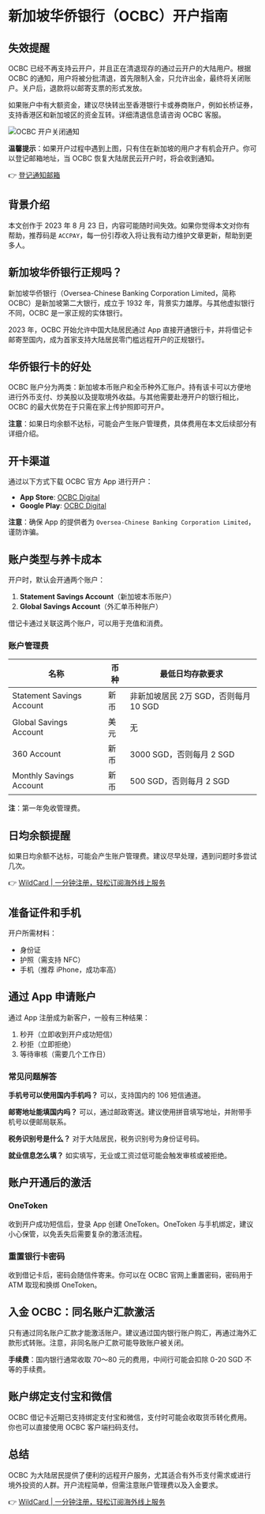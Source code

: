 # 新加坡华侨银行（OCBC）开户指南

## 失效提醒

OCBC 已经不再支持云开户，并且正在清退现存的通过云开户的大陆用户。根据 OCBC 的通知，用户将被分批清退，首先限制入金，只允许出金，最终将关闭账户。关户后，退款将以邮寄支票的形式发放。

如果账户中有大额资金，建议尽快转出至香港银行卡或券商账户，例如长桥证券，支持香港区和新加坡区的资金互转。详细清退信息请咨询 OCBC 客服。

![OCBC 开户关闭通知](https://bbtdd.com/img/0145380794486.webp)

**温馨提示**：如果开户过程中遇到上图，只有住在新加坡的用户才有机会开户。你可以登记邮箱地址，当 OCBC 恢复大陆居民云开户时，将会收到通知。

👉 [登记通知邮箱](https://bbtdd.com/WildCard)

## 背景介绍

本文创作于 2023 年 8 月 23 日，内容可能随时间失效。如果你觉得本文对你有帮助，推荐码是 `ACCPAY`，每一份引荐收入将让我有动力维护文章更新，帮助到更多人。

## 新加坡华侨银行正规吗？

新加坡华侨银行（Oversea-Chinese Banking Corporation Limited，简称 OCBC）是新加坡第二大银行，成立于 1932 年，背景实力雄厚。与其他虚拟银行不同，OCBC 是一家正规的实体银行。

2023 年，OCBC 开始允许中国大陆居民通过 App 直接开通银行卡，并将借记卡邮寄至国内，成为首家支持大陆居民零门槛远程开户的正规银行。

## 华侨银行卡的好处

OCBC 账户分为两类：新加坡本币账户和全币种外汇账户。持有该卡可以方便地进行外币支付、炒美股以及提取境外收益。与其他需要赴港开户的银行相比，OCBC 的最大优势在于只需在家上传护照即可开户。

**注意**：如果日均余额不达标，可能会产生账户管理费，具体费用在本文后续部分有详细介绍。

## 开卡渠道

通过以下方式下载 OCBC 官方 App 进行开户：

- **App Store**: [OCBC Digital](https://apps.apple.com/cn/app/ocbc-digital-mobile-banking/id292506828)
- **Google Play**: [OCBC Digital](https://play.google.com/store/apps/details?id=com.ocbc.mobile&hl=en_US)

**注意**：确保 App 的提供者为 `Oversea-Chinese Banking Corporation Limited`，谨防诈骗。

## 账户类型与养卡成本

开户时，默认会开通两个账户：

1. **Statement Savings Account**（新加坡本币账户）
2. **Global Savings Account**（外汇单币种账户）

借记卡通过关联这两个账户，可以用于充值和消费。

### 账户管理费

| 名称                  | 币种   | 最低日均存款要求                  |
|-----------------------|--------|-----------------------------------|
| Statement Savings Account | 新币   | 非新加坡居民 2万 SGD，否则每月 10 SGD |
| Global Savings Account | 美元   | 无                                |
| 360 Account             | 新币   | 3000 SGD，否则每月 2 SGD            |
| Monthly Savings Account | 新币   | 500 SGD，否则每月 2 SGD             |

**注**：第一年免收管理费。

## 日均余额提醒

如果日均余额不达标，可能会产生账户管理费。建议尽早处理，遇到问题时多尝试几次。

👉 [WildCard | 一分钟注册，轻松订阅海外线上服务](https://bbtdd.com/WildCard)

## 准备证件和手机

开户所需材料：

- 身份证
- 护照（需支持 NFC）
- 手机（推荐 iPhone，成功率高）

## 通过 App 申请账户

通过 App 注册成为新客户，一般有三种结果：

1. 秒开（立即收到开户成功短信）
2. 秒拒（立即拒绝）
3. 等待审核（需要几个工作日）

### 常见问题解答

**手机号可以使用国内手机吗？**
可以，支持国内的 106 短信通道。

**邮寄地址能填国内吗？**
可以，通过邮政寄送。建议使用拼音填写地址，并附带手机号以便邮局联系。

**税务识别号是什么？**
对于大陆居民，税务识别号为身份证号码。

**就业信息怎么填？**
如实填写，无业或工资过低可能会触发审核或被拒绝。

## 账户开通后的激活

### OneToken

收到开户成功短信后，登录 App 创建 OneToken。OneToken 与手机绑定，建议小心保管，以免丢失后需要复杂的激活流程。

### 重置银行卡密码

收到借记卡后，密码会随信件寄来。你可以在 OCBC 官网上重置密码，密码用于 ATM 取现和换绑 OneToken。

## 入金 OCBC：同名账户汇款激活

只有通过同名账户汇款才能激活账户。建议通过国内银行账户购汇，再通过海外汇款形式转账。注意，非同名账户汇款可能导致账户被关闭。

**手续费**：国内银行通常收取 70～80 元的费用，中间行可能会扣除 0-20 SGD 不等的手续费。

## 账户绑定支付宝和微信

OCBC 借记卡近期已支持绑定支付宝和微信，支付时可能会收取货币转化费用。你也可以直接使用 OCBC 客户端扫码支付。

## 总结

OCBC 为大陆居民提供了便利的远程开户服务，尤其适合有外币支付需求或进行境外投资的人群。开户流程简单，但需注意账户管理费以及入金要求。

👉 [WildCard | 一分钟注册，轻松订阅海外线上服务](https://bbtdd.com/WildCard)